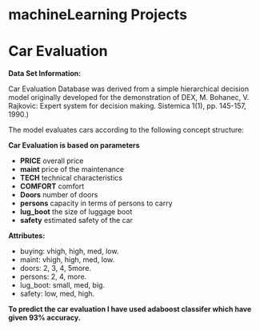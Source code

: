 # machineLearning Projects 

# Car Evaluation

**Data Set Information:**

Car Evaluation Database was derived from a simple hierarchical decision model originally developed for the demonstration of
DEX, M. Bohanec, V. Rajkovic: Expert system for decision making. Sistemica 1(1), pp. 145-157, 1990.)

The model evaluates cars according to the following concept structure: 


**Car Evaluation is based on parameters**

* **PRICE** overall price 
* **maint** price of the maintenance 
* **TECH** technical characteristics 
* **COMFORT** comfort 
* **Doors** number of doors 
* **persons** capacity in terms of persons to carry 
* **lug_boot** the size of luggage boot 
* **safety** estimated safety of the car 



**Attributes:**

* buying: vhigh, high, med, low. 
* maint: vhigh, high, med, low. 
* doors: 2, 3, 4, 5more. 
* persons: 2, 4, more. 
* lug_boot: small, med, big. 
* safety: low, med, high. 

**To predict the car evaluation I have used adaboost classifer which have given 93% accuracy.**
